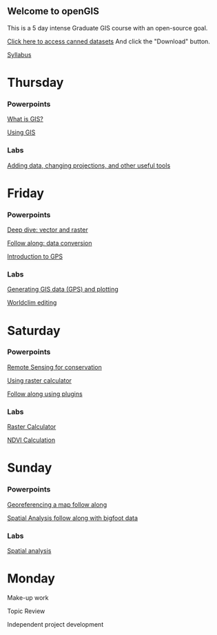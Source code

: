 ## Welcome to openGIS
This is a 5 day intense Graduate GIS course with an open-source goal.

[Click here to access canned datasets](https://github.com/Pgalante/openGIS/blob/master/files/dataZip.zip)
And click the "Download" button.

[Syllabus](BISC7529_syllabus.pdf)

# Thursday
### Powerpoints
[What is GIS?](1_What_is_GIS.pdf)

[Using GIS](2_Using_GIS.pdf)

### Labs
[Adding data, changing projections, and other useful tools](addingDataProjectionsGIStools.pdf)

# Friday
### Powerpoints

[Deep dive: vector and raster](Deep_dive_vector_raster.pdf)

[Follow along: data conversion](raster_vector_conversions.pdf)

[Introduction to GPS](3_GPS_RS.pdf)

### Labs
[Generating GIS data (GPS) and plotting](GPS_to_GIS.pdf)

[Worldclim editing](WorldClimCrop.pdf)

# Saturday
### Powerpoints
[Remote Sensing for conservation](RemoteSensing_conservation.pdf)

[Using raster calculator](Raster_calculator.pdf)

[Follow along using plugins](Plugin_followAlong.pdf)

### Labs
[Raster Calculator](rasterCalcRS.pdf)

[NDVI Calculation](NDVI.pdf)

# Sunday
### Powerpoints
[Georeferencing a map follow along](GeoreferenceMap.pdf)

[Spatial Analysis follow along with bigfoot data](SpatialAnalysisfollowAlong.pdf)

### Labs
[Spatial analysis](spatialAnalysis.pdf)

# Monday
Make-up work

Topic Review

Independent project development 



<!-- -->